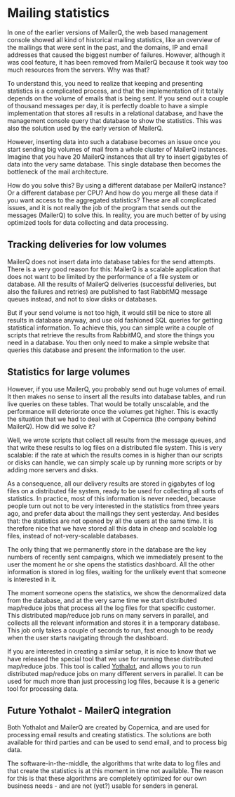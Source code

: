 # Mailing statistics

In one of the earlier versions of MailerQ, the web based management console 
showed all kind of historical mailing statistics, like an overview of
the mailings that were sent in the past, and the domains, IP and email
addresses that caused the biggest number of failures. However, although 
it was cool feature, it has been removed from MailerQ because it took 
way too much resources from the servers. Why was that?

To understand this, you need to realize that keeping and presenting
statistics is a complicated process, and that the implementation of it totally 
depends on the volume of emails that is being sent. If you send out a 
couple of thousand messages per day, it is perfectly doable to have a
simple implementation that stores all results in a relational database, 
and have the management console query that database to show the 
statistics. This was also the solution used by the early version of MailerQ.

However, inserting data into such a database becomes an issue once you start 
sending big volumes of mail from a whole cluster of MailerQ instances. Imagine
that you have 20 MailerQ instances that all try to insert gigabytes of data 
into the very same database. This single database then becomes the bottleneck 
of the mail architecture. 

How do you solve this? By using a different database per MailerQ instance? Or 
a different database per CPU? And how do you merge all these data if you want 
access to the aggregated statistics? These are all complicated issues, and it
is not really the job of the program that sends out the messages (MailerQ) to 
solve this. In reality, you are much better of by using optimized tools for 
data collecting and data processing.


## Tracking deliveries for low volumes

MailerQ does not insert data into database tables for the send attempts. There
is a very good reason for this: MailerQ is a scalable application that does
not want to be limited by the performance of a file system or database. All the 
results of MailerQ deliveries (successful deliveries, but also the failures and 
retries) are published to fast RabbitMQ message queues instead, and not to slow
disks or databases.

But if your send volume is not too high, it would still be nice to store all
results in database anyway, and use old fashioned SQL queries for getting
statistical information. To achieve this, you can simple write a couple of
scripts that retrieve the results from RabbitMQ, and store the things you need
in a database. You then only need to make a simple website that queries this
database and present the information to the user.


## Statistics for large volumes

However, if you use MailerQ, you probably send out huge volumes of email. It
then makes no sense to insert all the results into database tables, and run live
queries on these tables. That would be totally unscalable, and the performance 
will deteriorate once the volumes get higher. This is exactly the situation 
that we had to deal with at Copernica (the company behind MailerQ). How did
we solve it?

Well, we wrote scripts that collect all results from the message queues, and 
that write these results to log files on a distributed file system. This is very
scalable: if the rate at which the results comes in is higher than our scripts
or disks can handle, we can simply scale up by running more scripts or by
adding more servers and disks.

As a consequence, all our delivery results are stored in gigabytes of log 
files on a distributed file system, ready to be used for collecting all sorts 
of statistics. In practice, most of this information is never needed,
because people turn out not to be very interested in the statistics from three 
years ago, and prefer data about the mailings they sent yesterday. And besides
that: the statistics are not opened by all the users at the same time. It
is therefore nice that we have stored all this data in cheap and scalable log
files, instead of not-very-scalable databases.

The only thing that we permanently store in the database are the key numbers 
of recently sent campaigns, which we immediately present to the user 
the moment he or she opens the statistics dashboard. All the other information 
is stored in log files, waiting for the unlikely event that someone is interested 
in it. 

The moment someone opens the statistics, we show the denormalized data from
the database, and at the very same time we start distributed map/reduce 
jobs that process all the log files for that specific customer. This 
distributed map/reduce job runs on many servers in parallel, and collects
all the relevant information and stores it in a temporary database. This job
only takes a couple of seconds to run, fast enough to be ready when the user
starts navigating through the dashboard.

If you are interested in creating a similar setup, it is nice to know that
we have released the special tool that we use for running these distributed 
map/reduce jobs. This tool is called [Yothalot](https://www.yothalot.com), 
and allows you to run distributed map/reduce jobs on many different servers 
in parallel. It can be used for much more than just processing log files,
because it is a generic tool for processing data.


## Future Yothalot - MailerQ integration

Both Yothalot and MailerQ are created by Copernica, and are used for
processing email results and creating statistics. The solutions are both 
available for third parties and can be used to send email, and to process 
big data. 

The software-in-the-middle, the algorithms that write data to log files
and that create the statistics is at this moment in time not available.
The reason for this is that these algorithms are completely optimized for 
our own business needs - and are not (yet?) usable for senders in general.
